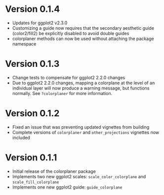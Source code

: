 # Version 0.1.4
* Updates for ggplot2 v2.3.0
* Customizing a guide now requires that the secondary aesthetic guide (color2/fill2) be explicitly disabled to avoid double guides
* colorplaner methods can now be used without attaching the package namespace

# Version 0.1.3
* Change tests to compensate for ggplot2 2.2.0 changes
* Due to ggplot2 2.2.0 changes, mapping a colorplane at the level of an individual layer will now produce a warning message, but functions normally. See `?colorplaner` for more information. 

# Version 0.1.2
* Fixed an issue that was preventing updated vignettes from building
* Complete versions of `colorplaner` and `other_projections` vignettes 
now included

# Version 0.1.1
* Initial release of the colorplaner package
* Implements two new ggplot2 scales: `scale_color_colorplane` and 
`scale_fill_colorplane`
* Implements one new ggplot2 guide: `guide_colorplane`

